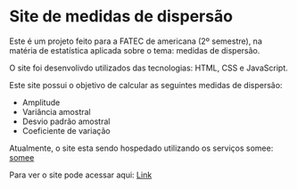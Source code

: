 # Site de medidas de dispersão

Este é um projeto feito para a FATEC de americana (2º semestre), na matéria de estatística aplicada sobre o tema: medidas de dispersão.

O site foi desenvolivdo utilizados das tecnologias: HTML, CSS e JavaScript.

Este site possui o objetivo de calcular as seguintes medidas de dispersão: 
  - Amplitude
  - Variância amostral
  - Desvio padrão amostral
  - Coeficiente de variação
 
 Atualmente, o site esta sendo hospedado utilizando os serviços somee: [somee](https://somee.com/FreeAspNetHosting.aspx?gclid=CjwKCAjw6MKXBhA5EiwANWLODP_pmsYf8BYqgEqVsBXI_mr1vriO3yNnaIKGjrleXZ5PCAHQwk5amhoC26cQAvD_BwE)
 
 Para ver o site pode acessar aqui: [Link](http://leonardobez.somee.com/)
 
 
